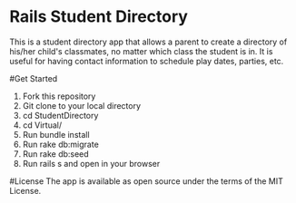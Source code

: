 # Rails Student Directory

This is a student directory app that allows a parent to create a directory of his/her child's classmates, no matter which class the student is in.  It is useful for having contact information to schedule play dates, parties, etc.  

#Get Started

1. Fork this repository
2. Git clone to your local directory
3. cd StudentDirectory
4. cd Virtual/
5. Run bundle install
6. Run rake db:migrate
7. Run rake db:seed
8. Run rails s and open in your browser

#License
The app is available as open source under the terms of the MIT License.
